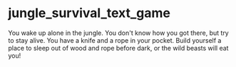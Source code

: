 # jungle_survival_text_game
 You wake up alone in the jungle. You don't know how you got there, but try to stay alive.  You have a knife and a rope in your pocket. Build yourself a place to sleep out of wood and rope before dark, or the wild beasts will eat you!
